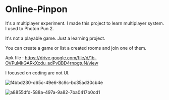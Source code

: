 # Online-Pinpon

It's a multiplayer experiment. I made this project to learn multiplayer system. I used to Photon Pun 2.

It's not a playable game. Just a learning project.

You can create a game or list a created rooms and join one of them.


Apk file : https://drive.google.com/file/d/1b-OVPuMkGARkXcdu_adPvBBD4rnpgtuN/view

I focused on coding are not UI.

![f4bbd230-d65c-49e6-8c9c-bc35ad30cb4e](https://user-images.githubusercontent.com/25830770/197218068-ff1c6c4c-fe19-40b3-8ea3-441da2a74e87.jpg)


![a8855dfd-588a-497a-9a82-7ba0417b0cd1](https://user-images.githubusercontent.com/25830770/197218089-d8d0d713-5160-4001-86f4-36df1dc21ea9.jpg)
